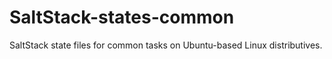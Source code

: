 SaltStack-states-common
==========

SaltStack state files for common tasks on Ubuntu-based Linux distributives.
